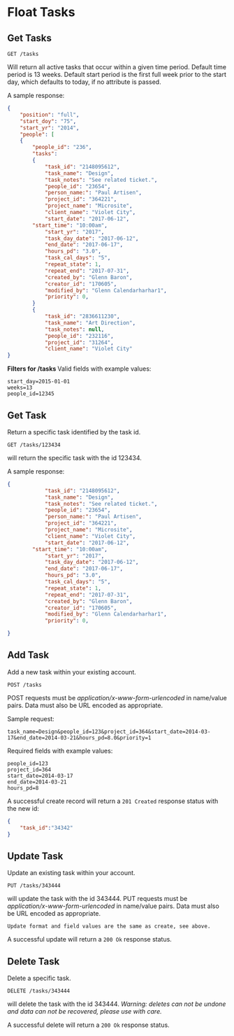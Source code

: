 Float Tasks
===========


Get Tasks
---------

	GET /tasks
Will return all active tasks that occur within a given time period. 
Default time period is 13 weeks. Default start period is the first full week prior to the start day, which defaults to today, if no attribute is passed.

    
A sample response:

```json
{
    "position": "full",
    "start_doy": "75",
    "start_yr": "2014",
    "people": [
    {
        "people_id": "236",
        "tasks":
        {
            "task_id": "2148095612",
            "task_name": "Design",
            "task_notes": "See related ticket.",
            "people_id": "23654",
            "person_name:": "Paul Artisen",
            "project_id": "364221",
            "project_name": "Microsite",
            "client_name": "Violet City",
            "start_date": "2017-06-12",
	    "start_time": "10:00am",
            "start_yr": "2017",
            "task_day_date": "2017-06-12",
            "end_date": "2017-06-17",
            "hours_pd": "3.0",
            "task_cal_days": "5",
            "repeat_state": 1,
            "repeat_end": "2017-07-31",
            "created_by": "Glenn Baron",
            "creator_id": "170605",
            "modified_by": "Glenn Calendarharhar1",
            "priority": 0,
        }
        {
            "task_id": "2836611230",
            "task_name": "Art Direction",
            "task_notes": null,
            "people_id": "232116",
            "project_id": "31264",
            "client_name": "Violet City"
}
```

<b>Filters for /tasks </b>
Valid fields with example values:

    start_day=2015-01-01
    weeks=13
    people_id=12345


Get Task
--------

Return a specific task identified by the task id.

	GET /tasks/123434
will return the specific task with the id 123434.
    
A sample response:

```json
{
            "task_id": "2148095612",
            "task_name": "Design",
            "task_notes": "See related ticket.",
            "people_id": "23654",
            "person_name:": "Paul Artisen",
            "project_id": "364221",
            "project_name": "Microsite",
            "client_name": "Violet City",
            "start_date": "2017-06-12",
	    "start_time": "10:00am",
            "start_yr": "2017",
            "task_day_date": "2017-06-12",
            "end_date": "2017-06-17",
            "hours_pd": "3.0",
            "task_cal_days": "5",
            "repeat_state": 1,
            "repeat_end": "2017-07-31",
            "created_by": "Glenn Baron",
            "creator_id": "170605",
            "modified_by": "Glenn Calendarharhar1",
            "priority": 0,

}
```

Add Task
--------

Add a new task within your existing account.

    POST /tasks
POST requests must be _application/x-www-form-urlencoded_ in name/value pairs. Data must also be URL encoded as appropriate.

Sample request:

	task_name=Design&people_id=123&project_id=364&start_date=2014-03-17&end_date=2014-03-21&hours_pd=8.0&priority=1

Required fields with example values:

    people_id=123
    project_id=364
    start_date=2014-03-17
    end_date=2014-03-21
    hours_pd=8
    
A successful create record will return a `201 Created` response status with the new id:

```json
{
	"task_id":"34342"
}
```

Update Task
-----------

Update an existing task within your account.

    PUT /tasks/343444
will update the task with the id 343444.
PUT requests must be _application/x-www-form-urlencoded_ in name/value pairs. Data must also be URL encoded as appropriate.

	Update format and field values are the same as create, see above.

A successful update will return a `200 Ok` response status.

Delete Task
-----------

Delete a specific task.

    DELETE /tasks/343444
will delete the task with the id 343444. _Warning: deletes can not be undone and data can not be recovered, please use with care._
    
A successful delete will return a `200 Ok` response status.
